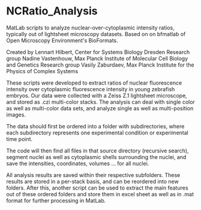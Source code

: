 # NCRatio_Analysis
MatLab scripts to analyze nuclear-over-cytoplasmic intensity ratios, typically out of lightsheet microscopy datasets. Based on on bfmatlab of Open Microscopy Environment's BioFormats.

Created by Lennart Hilbert, Center for Systems Biology Dresden
Research group Nadine Vastenhouw, Max Planck Institute of Molecular Cell Biology and Genetics
Research group Vasily Zaburdaev, Max Planck Institute for the Physics of Complex Systems

These scripts were developed to extract ratios of nuclear fluorescence intensity over cytoplasmic fluorescence intensity in young zebrafish embryos. Our data were collected with a Zeiss Z.1 lightsheet microscope, and stored as .czi multi-color stacks. The analysis can deal with single color as well as multi-color data sets, and analyze single as well as multi-position images.

The data should first be ordered into a folder with subdirectories, where each subdirectory represents one experimental condition or experimental time point.

The code will then find all files in that source directory (recursive search), segment nuclei as well as cytoplasmic shells surrounding the nuclei, and save the intensities, coordinates, volumes ... for all nuclei.

All analysis results are saved within their respective subfolders. These results are stored in a per-stack basis, and can be reordered into new folders. After this, another script can be used to extract the main features out of these ordered folders and store them in excel sheet as well as in .mat format for further processing in MatLab.
